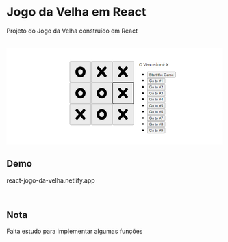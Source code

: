 ﻿# Jogo da Velha em React

Projeto do Jogo da Velha construído em React<br><br>

![Preview Jogo da Velha](public/header-readme.png)


## Demo 
react-jogo-da-velha.netlify.app

<br>

## Nota
Falta estudo para implementar algumas funções


